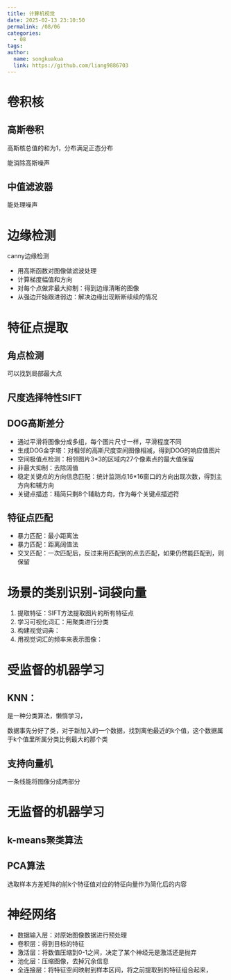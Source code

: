 ```yaml
---
title: 计算机视觉
date: 2025-02-13 23:10:50
permalink: /08/06
categories: 
  - 08
tags: 
author:
  name: songkuakua
  link: https://github.com/liang9886703
---
```

# 卷积核

## 高斯卷积

高斯核总值的和为1，分布满足正态分布

能消除高斯噪声

## 中值滤波器

能处理噪声

# 边缘检测

canny边缘检测

- 用高斯函数对图像做滤波处理
- 计算梯度幅值和方向
- 对每个点做非最大抑制：得到边缘清晰的图像
- 从强边开始跟进弱边：解决边缘出现断断续续的情况

# 特征点提取

## 角点检测

可以找到局部最大点

## 尺度选择特性SIFT

## DOG高斯差分

- 通过平滑将图像分成多组，每个图片尺寸一样，平滑程度不同
- 生成DOG金字塔：对相邻的高斯尺度空间图像相减，得到DOG的响应值图片
- 空间极值点检测：相邻图片3*3的区域内27个像素点的最大值保留
- 非最大抑制：去除阔值
- 稳定关键点的方向信息匹配：统计监测点16*16窗口的方向出现次数，得到主方向和辅方向
- 关键点描述：精简只剩8个辅助方向，作为每个关键点描述符

## 特征点匹配

- 暴力匹配：最小距离法
- 暴力匹配：距离阔值法
- 交叉匹配：一次匹配后，反过来用匹配到的点去匹配，如果仍然能匹配到，则保留

# 场景的类别识别-词袋向量

1. 提取特征：SIFT方法提取图片的所有特征点
2. 学习可视化词汇：用聚类进行分类
3. 构建视觉词典：
4. 用视觉词汇的频率来表示图像：



# 受监督的机器学习

## KNN：

是一种分类算法，懒惰学习，

数据事先分好了类，对于新加入的一个数据，找到离他最近的k个值，这个数据属于k个值里所属分类比例最大的那个类

## 支持向量机 

一条线能将图像分成两部分

# 无监督的机器学习

## k-means聚类算法

## PCA算法

选取样本方差矩阵的前k个特征值对应的特征向量作为简化后的内容

# 神经网络

- 数据输入层：对原始图像数据进行预处理
- 卷积层：得到目标的特征
- 激活层：将数值压缩到0-1之间，决定了某个神经元是激活还是抛弃
- 池化层：压缩图像，去掉冗余信息
- 全连接层：将特征空间映射到样本区间，将之前提取到的特征组合起来，